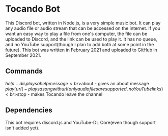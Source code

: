 # Tocando Bot
This Discord bot, written in Node.js, is a very simple music bot. It can play any audio file or audio stream that can be accessed on the internet. If you want an easy way to play a file from one's computer, the file can be uploaded to Discord, and the link can be used to play it. It has no queue, and no YouTube support(though I plan to add both at some point in the future). This bot was written in February 2021 and uploaded to GitHub in September 2021.

## Commands
$help - displays a help message
<br>$about - gives an about message
<br>$play [url] - plays a song with url(only audio files are supported, no YouTube links)
<br>$stop - makes Tocando leave the channel

## Dependencies
This bot requires discord.js and YouTube-DL Core(even though support isn't added yet).
